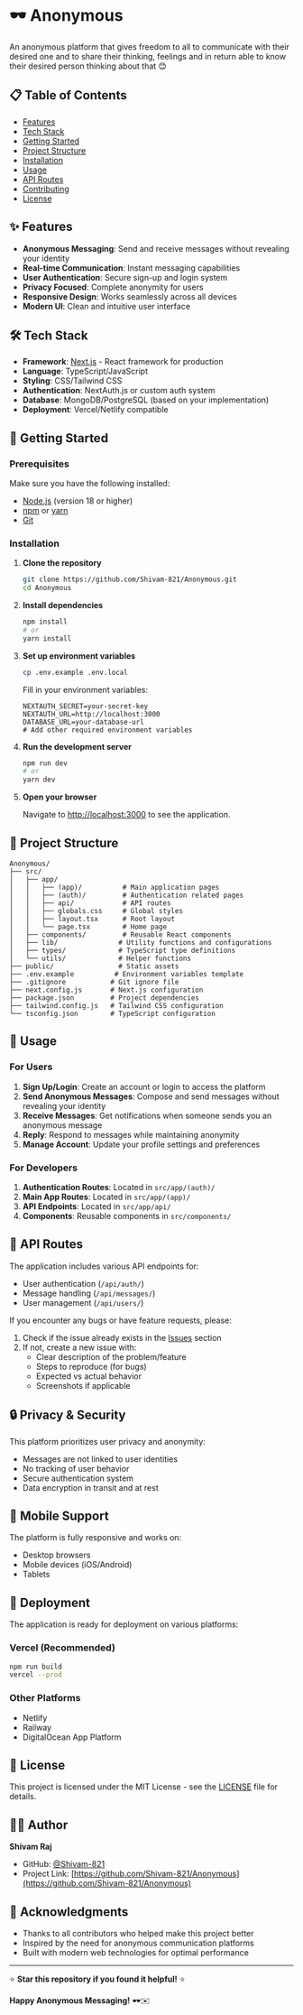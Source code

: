 # 🕶️ Anonymous

An anonymous platform that gives freedom to all to communicate with their desired one and to share their thinking, feelings and in return able to know their desired person thinking about that 😊

## 📋 Table of Contents

- [Features](#-features)
- [Tech Stack](#-tech-stack)
- [Getting Started](#-getting-started)
- [Project Structure](#-project-structure)
- [Installation](#-installation)
- [Usage](#-usage)
- [API Routes](#-api-routes)
- [Contributing](#-contributing)
- [License](#-license)

## ✨ Features

- **Anonymous Messaging**: Send and receive messages without revealing your identity
- **Real-time Communication**: Instant messaging capabilities
- **User Authentication**: Secure sign-up and login system
- **Privacy Focused**: Complete anonymity for users
- **Responsive Design**: Works seamlessly across all devices
- **Modern UI**: Clean and intuitive user interface

## 🛠️ Tech Stack

- **Framework**: [Next.js](https://nextjs.org/) - React framework for production
- **Language**: TypeScript/JavaScript
- **Styling**: CSS/Tailwind CSS
- **Authentication**: NextAuth.js or custom auth system
- **Database**: MongoDB/PostgreSQL (based on your implementation)
- **Deployment**: Vercel/Netlify compatible

## 🚀 Getting Started

### Prerequisites

Make sure you have the following installed:
- [Node.js](https://nodejs.org/) (version 18 or higher)
- [npm](https://www.npmjs.com/) or [yarn](https://yarnpkg.com/)
- [Git](https://git-scm.com/)

### Installation

1. **Clone the repository**
   ```bash
   git clone https://github.com/Shivam-821/Anonymous.git
   cd Anonymous
   ```

2. **Install dependencies**
   ```bash
   npm install
   # or
   yarn install
   ```

3. **Set up environment variables**
   ```bash
   cp .env.example .env.local
   ```
   
   Fill in your environment variables:
   ```env
   NEXTAUTH_SECRET=your-secret-key
   NEXTAUTH_URL=http://localhost:3000
   DATABASE_URL=your-database-url
   # Add other required environment variables
   ```

4. **Run the development server**
   ```bash
   npm run dev
   # or
   yarn dev
   ```

5. **Open your browser**
   
   Navigate to [http://localhost:3000](http://localhost:3000) to see the application.

## 📁 Project Structure

```
Anonymous/
├── src/
│   ├── app/
│   │   ├── (app)/          # Main application pages
│   │   ├── (auth)/         # Authentication related pages
│   │   ├── api/            # API routes
│   │   ├── globals.css     # Global styles
│   │   ├── layout.tsx      # Root layout
│   │   └── page.tsx        # Home page
│   ├── components/         # Reusable React components
│   ├── lib/               # Utility functions and configurations
│   ├── types/             # TypeScript type definitions
│   └── utils/             # Helper functions
├── public/                # Static assets
├── .env.example          # Environment variables template
├── .gitignore           # Git ignore file
├── next.config.js       # Next.js configuration
├── package.json         # Project dependencies
├── tailwind.config.js   # Tailwind CSS configuration
└── tsconfig.json        # TypeScript configuration
```

## 🔧 Usage

### For Users

1. **Sign Up/Login**: Create an account or login to access the platform
2. **Send Anonymous Messages**: Compose and send messages without revealing your identity
3. **Receive Messages**: Get notifications when someone sends you an anonymous message
4. **Reply**: Respond to messages while maintaining anonymity
5. **Manage Account**: Update your profile settings and preferences

### For Developers

1. **Authentication Routes**: Located in `src/app/(auth)/`
2. **Main App Routes**: Located in `src/app/(app)/`
3. **API Endpoints**: Located in `src/app/api/`
4. **Components**: Reusable components in `src/components/`

## 🔌 API Routes

The application includes various API endpoints for:

- User authentication (`/api/auth/`)
- Message handling (`/api/messages/`)
- User management (`/api/users/`)

If you encounter any bugs or have feature requests, please:

1. Check if the issue already exists in the [Issues](https://github.com/Shivam-821/Anonymous/issues) section
2. If not, create a new issue with:
   - Clear description of the problem/feature
   - Steps to reproduce (for bugs)
   - Expected vs actual behavior
   - Screenshots if applicable

## 🔒 Privacy & Security

This platform prioritizes user privacy and anonymity:

- Messages are not linked to user identities
- No tracking of user behavior
- Secure authentication system
- Data encryption in transit and at rest

## 📱 Mobile Support

The platform is fully responsive and works on:
- Desktop browsers
- Mobile devices (iOS/Android)
- Tablets

## 🚀 Deployment

The application is ready for deployment on various platforms:

### Vercel (Recommended)
```bash
npm run build
vercel --prod
```

### Other Platforms
- Netlify
- Railway
- DigitalOcean App Platform

## 📄 License

This project is licensed under the MIT License - see the [LICENSE](LICENSE) file for details.

## 👨‍💻 Author

**Shivam Raj**
- GitHub: [@Shivam-821](https://github.com/Shivam-821)
- Project Link: [https://github.com/Shivam-821/Anonymous](https://github.com/Shivam-821/Anonymous)

## 🙏 Acknowledgments

- Thanks to all contributors who helped make this project better
- Inspired by the need for anonymous communication platforms
- Built with modern web technologies for optimal performance

---

⭐ **Star this repository if you found it helpful!** ⭐

**Happy Anonymous Messaging!** 🕶️✉️